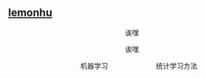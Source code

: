 ## [lemonhu](https://github.com/lemonhu)
<center>诶嘿</center>
<p align="center">诶嘿</p>
<p align="center">　　机器学习　　　　　　　统计学习方法</p>
